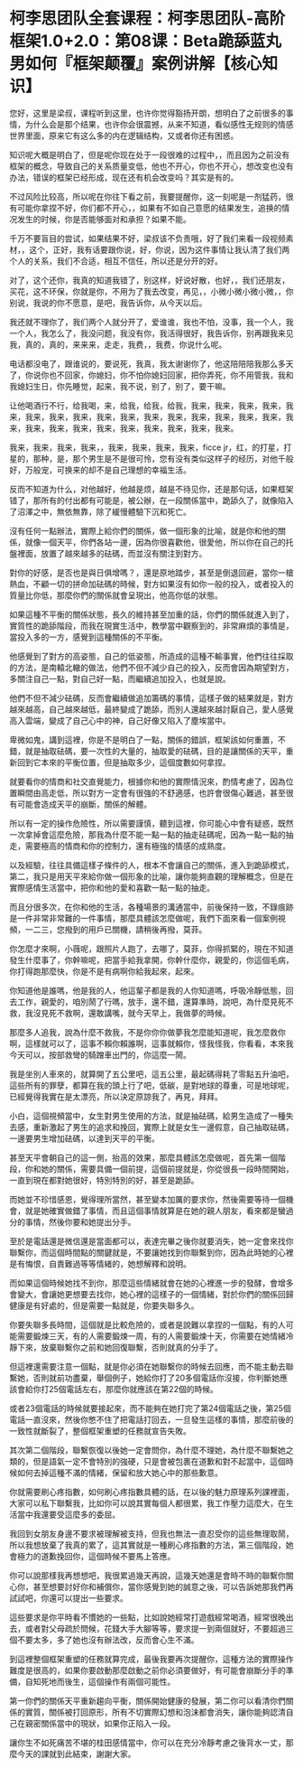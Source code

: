 # 柯李思团队全套课程：柯李思团队-高阶框架1.0+2.0：第08课：Beta跪舔蓝丸男如何『框架颠覆』案例讲解【核心知识】

您好，这里是梁叔，课程听到这里，也许你觉得豁扬开朗，想明白了之前很多的事情，为什么会是那个结果，也许你会很震撼，从来不知道，看似感性无规则的情感世界里面，原来它有这么多的内在逻辑结构，又或者你还有困惑。

知识呢大概是明白了，但是呢你现在处于一段很难的过程中，，而且因为之前没有框架的概念，导致自己的关系质量变低，他也不开心，你也不开心，想改变也没有办法，错误的框架已经形成，现在还有机会改变吗？其实是有的。

不过风险比较高，所以呢在你往下看之前，我要提醒你，这一刻呢是一剂猛药，很有可能你拿捏不好，你们都不开心，，如果有不如自己意愿的结果发生，追换的情况发生的时候，你是否能够面对和承担？如果不能。

千万不要盲目的尝试，如果结果不好，梁叔该不负责哦，好了我们来看一段视频素材，，这个，正好，我有话要跟你说，好，你说，因为这件事情让我认清了我们两个人的关系，我们不合适，相互不信任，所以还是分开的好。

对了，这个还你，我真的知道我错了，别这样，好说好散，也好，，我们还朋友，买花，这不环保，你就是你，不用为了我去改变，再见，，小微小微小微小微，，你别说，我说的你不愿意，是吧，我告诉你，从今天以后。

我还就不理你了，我们两个人就分开了，爱谁谁，我也不怕，没事，我一个人，我一个人，我怎么了，我没问题，我没有你，我活得很好，我告诉你，别再跟我来见我，真的，真的，来来来，走走，我费，，我费，你说什么呢。

电话都没电了，跟谁说的，要说死，我真，我太谢谢你了，他这陪陪陪我那么多天了，你说你也不回家，你媳妇，你不怕你媳妇回家，把你弄死，你不用管我，我和我媳妇生日，你先睡觉，起来，我不说，别了，别了，要干嘛。

让他喝酒行不行，给我喝，来，给我，给我，给我，我来，我来，我来，我来，我来，我来，我来，我来，我来，我来，我来，我来，我来，我来，我来，我来，我来，我来，我来，我来，我来，我来，我来，我来，我来，我来。

我来，我来，我来，我来，，我来，我来，我来，我来，ficce jr，红，的打星，打星的，那种，是，那个男生是不是很可怜，您有没有类似这样子的经历，对他千般好，万般宠，可换来的却不是自己理想的幸福生活。

反而不知道为什么，对他越好，他越是烦，越是不待见你，还是那句话，如果框架错了，那所有的付出都有可能是，被公辦，在一段關係當中，跪舔久了，就像陷入了沼澤之中，無依無靠，除了緩慢體驗下沉和死亡。

沒有任何一點辦法，實際上給你們的關係，做一個形象的比喻，就是你和他的關係，就像一個天平，你們各站一邊，因為你很喜歡他，很愛他，所以你在自己的托盤裡面，放置了越來越多的砝碼，而並沒有關注到對方。

對你的好感，是否也是與日俱增嗎？，還是原地踏步，甚至是倒退回避，當你一槍熱血，不顧一切的拼命加砝碼的時候，對方如果沒有如你一般的投入，或者投入的質量比你低，那麼你們的關係就會呈現出，他高你低的狀態。

如果這種不平衡的關係狀態，長久的維持甚至加重的話，你們的關係就進入到了，實質性的跪舔階段，而我在現實生活中，教學當中觀察到的，非常麻煩的事情是，當投入多的一方，感覺到這種關係的不平衡。

他感覺到了對方的高姿態，自己的低姿態，所造成的這種不輸事實，他們往往採取的方法，是南轅北轍的做法，他們不但不減少自己的投入，反而會因為期望對方，多關注自己一點，對自己好一點，而繼續追加投入，也就是說。

他們不但不減少砝碼，反而會繼續做追加籌碼的事情，這樣子做的結果就是，對方越來越高，自己越來越低，最終變成了跪舔，而別人還越來越討厭自己，愛人感覺高入雲端，變成了自己心中的神，自己好像又陷入了塵埃當中。

卑微如鬼，講到這裡，你是不是明白了一點，關係的錯誤，框架該如何重置，不錯，就是抽取砝碼，要一次性的大量的，抽取愛的砝碼，目的是讓關係的天平，重新回到它本來的平衡位置，但是抽取多少，這個度數如何拿捏。

就要看你的情商和社交直覺能力，根據你和他的實際情況來，酌情考慮了，因為位置瞬間由高走低，所以對方一定會有很強的不舒適感，也許會很傷心難過，甚至很有可能會造成天平的崩斷，關係的解體。

所以有一定的操作危險性，所以需要謹慎，聽到這裡，你可能心中會有疑惑，既然一次拿掉會這麼危險，那我為什麼不能一點一點的抽走砝碼呢，因為一點一點的抽走，需要極高的情商和你的控制力，還有極強的情感的成熟度。

以及經驗，往往具備這樣子條件的人，根本不會讓自己的關係，進入到跪舔模式，第二，我只是用天平來給你做一個形象的比喻，讓你能夠直觀的理解概念，但是在實際感情生活當中，把你和他的愛和喜歡一點一點的抽走。

而且分很多次，在你和他的生活，各種場景的溝通當中，前後保持一致，不錄痕跡是一件非常非常難的一件事情，那麼具體該怎麼做呢，我們下面來看一個案例視頻，一二三，您撥到的用戶已關機，請稍後再撥，莫菲。

你怎麼才來啊，小薇呢，跟照片人跑了，去哪了，莫菲，你得抓緊的，現在不知道發生什麼事了，你幹嘛呢，把當手給我拿開，你幹什麼你，親愛的，你這個毛病，你打得跑那麼快，你是不是有病啊你給我起來，起來。

你知道他是誰嗎，他是我的人，他這輩子都是我的人你知道嗎，呼吸冷靜低態，回去工作，親愛的，咱別鬧了行嗎，放手，還不錯，還算準時，說吧，為什麼見死不救，我沒見死不救啊，還敢講嘴，就今天早上，我做夢的時候。

那麼多人追我，說為什麼不救我，不是你你你做夢我怎麼能知道呢，我怎麼救你啊，這樣就可以了，這事不賴你賴誰啊，這事就賴你，怪我怪我，你看看，本來我今天可以，按部救彎的騎蹭車出門的，你這麼一鬧。

我是坐別人車來的，就算開了五公里吧，這五公里，最起碼得耗了零點五升油吧，這些所有的罪孽，都算在我的頭上行了吧，低碳，是對地球的尊重，可是地球呢，已經覺得我實在是太漂亮，所以決定原諒我了，再見，拜拜。

小白，這個視頻當中，女生對男生使用的方法，就是抽砝碼，給男生造成了一種失去感，重新激起了男生的追求和挽回，實際上就是女生一邊假意，自己抽取砝碼，一邊要男生增加砝碼，以達到天平的平衡。

甚至天平會朝自己的這一側，抬高的效果，那麼具體該怎麼做呢，首先第一個階段，你和她的關係，需要具備一個前提，這個前提就是，你從很長一段時間開始，一直到現在都對她很好，特別特別的好，甚至是跪舔。

而她並不珍惜感恩，覺得理所當然，甚至變本加厲的要求你，然後需要等待一個機會，就是她確實做錯了事情，而且這個事情就算是在她的親人朋友，看來都是蠻過分的事情，然後你要和她提出分手。

至於是電話還是微信還是當面都可以，表達完畢之後你就要消失，她一定會來找你聯繫你，而這個時間點的關鍵就是，不要讓她找到你聯繫到你，因為此時她的心裡是有悔恨，自責難過等等情緒的，她想解釋和說明。

而如果這個時候她找不到你，那麼這些情緒就會在她的心裡進一步的發酵，會增多會變大，會讓她更想要去找你，她心裡的這樣子的一個情緒，對於你們的關係回歸健康是有好處的，但是需要一點就是，你要失聯多久。

你要失聯多長時間，這個就是比較危險的，或者是說難以拿捏的一個點，有的人可能需要鍛煉三天，有的人需要鍛煉一周，有的人需要鍛煉十天，你需要在她情緒冷靜下來，放棄聯繫你之前和她回復聯繫，否則就真的分手了。

但這裡還需要注意一個點，就是你必須在她聯繫你的時候去回應，而不能主動去聯繫她，否則就前功盡棄，舉個例子，她給你打了20多個電話你沒接，你判斷她應該會給你打25個電話左右，那麼你就應該在第22個的時候。

或者23個電話的時候就要接起來，而不能夠在她打完了第24個電話之後，第25個電話一直沒來，然後你憋不住了把電話打回去，一旦發生這樣的事情，那麼前後的一致性就斷裂了，整個框架重塑的任務就宣告失敗。

其次第二個階段，聯繫恢復以後她一定會問你，為什麼不理她，為什麼不聯繫她之類的，但是語氣一定不會特別的強硬，只是會被包裹在道歉和對不起當中，這個時候如何去掉這種不滿的情緒，保留和放大她心中的那些歉意。

你就需要刷心疼指數，如何刷心疼指數具體的話，在以後的魅力原理系列課裡面，大家可以私下聯繫我，比如你可以說其實每個人都很累，我工作壓力這麼大，在生活當中我還要受這麼多的委屈。

我回到女朋友身邊不要求被理解被支持，但我也無法一直忍受你的這些無理取鬧，所以我想放棄了我真的累了，這其實就是一種刷心疼指數的方法，第三個階段，她會極力的道歉挽回你，這個時候不要馬上答應。

你可以說那樣我再想想吧，我很累過幾天再說，這幾天她還是會時不時的聯繫你關心你，甚至想要討好你和補償你，當你感覺到她的誠意之後，可以告訴她那我們再試試吧，你還可以提出一些要求。

這些要求是你平時看不慣她的一些點，比如說她經常打遊戲經常喝酒，經常很晚出去，或者對父母疏於問候，花錢大手大腳等等，要求提一到兩個就好，不要超過三個不要太多，多了她也沒有辦法改，反而會心生不滿。

到這裡整個框架重塑的任務就算完成，最後我要再次提醒你，這種方法的實際操作難度是很高的，如果你要啟動那麼啟動之前你必須要做好，有可能會崩斷分手的準備，自知死地而後生，這個操作有兩個可能性。

第一你們的關係天平重新趨向平衡，關係開始健康的發展，第二你可以看清你們關係的實質，關係被打回原形，所有不切實際幻想和泡沫都會消失，讓你能夠認清自己在親密關係當中的現狀，如果你正陷入一段。

讓你生不如死痛苦不堪的桂田感情當中，你可以在充分冷靜考慮之後背水一丈，那麼今天的課就到此結束，謝謝大家。